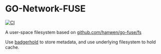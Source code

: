 # GO-Network-FUSE

[![CI](https://github.com/Hookey/go-networkfuse/actions/workflows/ci.yml/badge.svg)](https://github.com/Hookey/go-networkfuse/actions/workflows/ci.yml)

A user-space filesystem based on 
[github.com/hanwen/go-fuse/fs](https://godoc.org/github.com/hanwen/go-fuse/fs)

Use [badgerhold](https://github.com/timshannon/badgerhold) to store metadata, and use underlying filesystem to hold cache.


